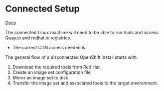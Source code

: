 # Connected Setup

[Docs](https://docs.redhat.com/en/documentation/openshift_container_platform/4.17/html/disconnected_environments/mirroring-in-disconnected-environments)

The connected Linux machine will need to be able to run tools and access Quay.io and redhat.io registries.

  - The current CDN access needed is

The general flow of a disconnected OpenShift install starts with: 

1. Download the required tools from Red Hat.
1. Create an image set configuration file.
1. Mirror an image set to disk 
1. Transfer the image set and associated tools to the target environment.

